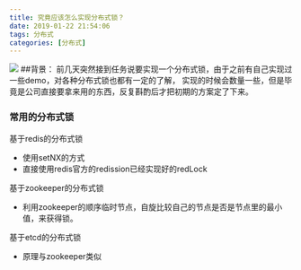 ```yaml
---
title: 究竟应该怎么实现分布式锁？
date: 2019-01-22 21:54:06
tags: 分布式
categories: [分布式]
---
```

![](http://ww1.sinaimg.cn/large/006Cwrd9gy1fzfs9sj3xkj31hc0u07de.jpg)
##背景：
前几天突然接到任务说要实现一个分布式锁，由于之前有自己实现过一些demo，对各种分布式锁也都有一定的了解，
实现的时候会数量一些，但是毕竟是公司直接要拿来用的东西，反复斟酌后才把初期的方案定了下来。

### 常用的分布式锁
基于redis的分布式锁
- 使用setNX的方式
- 直接使用redis官方的redission已经实现好的redLock

基于zookeeper的分布式锁
- 利用zookeeper的顺序临时节点，自旋比较自己的节点是否是节点里的最小值，来获得锁。

基于etcd的分布式锁
- 原理与zookeeper类似


